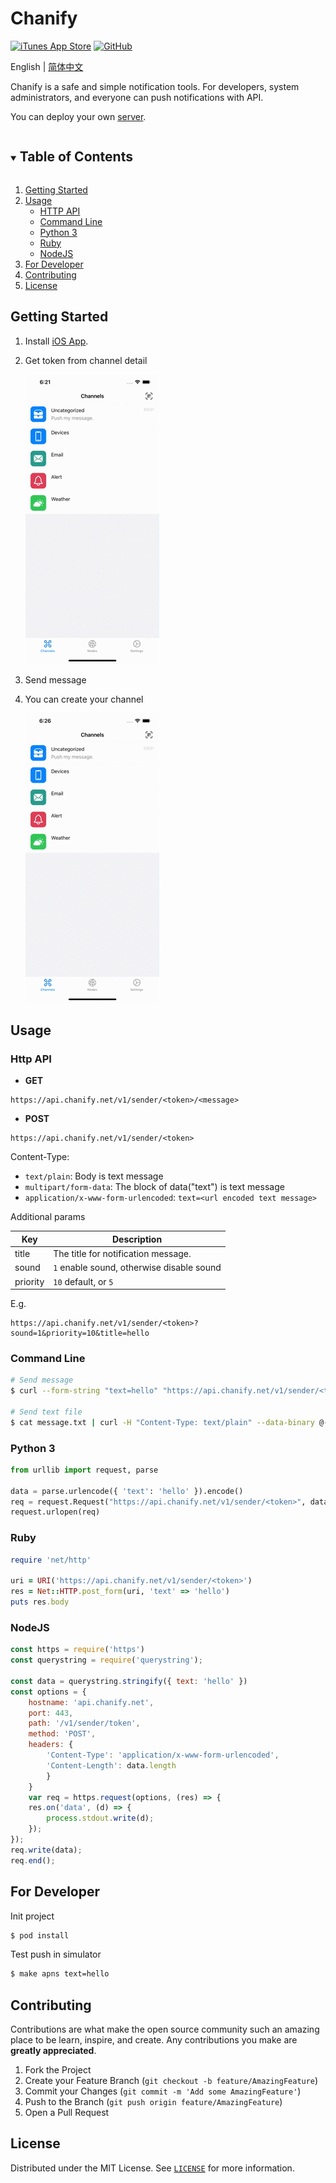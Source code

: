 # Chanify

[![iTunes App Store](https://img.shields.io/itunes/v/1531546573?logo=apple&style=flat-square)](https://itunes.apple.com/app/id1531546573)
[![GitHub](https://img.shields.io/github/license/chanify/chanify-ios?style=flat-square)](LICENSE)

English | [简体中文](README-zh_CN.md)

Chanify is a safe and simple notification tools. For developers, system administrators, and everyone can push notifications with API.

You can deploy your own [server](https://github.com/chanify/chanify).

<details open="open">
  <summary><h2 style="display: inline-block">Table of Contents</h2></summary>
  <ol>
    <li><a href="#getting-started">Getting Started</a></li>
    <li>
        <a href="#usage">Usage</a>
        <ul>
            <li><a href="#http-api">HTTP API</a></li>
            <li><a href="#command-line">Command Line</a></li>
            <li><a href="#python-3">Python 3</a></li>
            <li><a href="#ruby">Ruby</a></li>
            <li><a href="#nodejs">NodeJS</a></li>
        </ul>
    </li>
    <li><a href="#for-developer">For Developer</a></li>
    <li><a href="#contributing">Contributing</a></li>
    <li><a href="#license">License</a></li>
  </ol>
</details>



## Getting Started

1. Install [iOS App](https://itunes.apple.com/us/app/id1531546573).
2. Get token from channel detail
   
    ![Get token](Doc/GetToken.gif)

3. Send message
4. You can create your channel

    ![NewChannel](Doc/NewChannel.gif)

## Usage

### Http API

- __GET__
```
https://api.chanify.net/v1/sender/<token>/<message>
```

- __POST__
```
https://api.chanify.net/v1/sender/<token>
```

Content-Type: 

- ```text/plain```: Body is text message
- ```multipart/form-data```: The block of data("text") is text message
- ```application/x-www-form-urlencoded```: ```text=<url encoded text message>```

Additional params

| Key      | Description                               |
| -------- | ----------------------------------------- |
| title    | The title for notification message.       |
| sound    | `1` enable sound, otherwise disable sound |
| priority | `10` default, or `5`                      |

E.g.

```
https://api.chanify.net/v1/sender/<token>?sound=1&priority=10&title=hello
```

### Command Line

```bash
# Send message
$ curl --form-string "text=hello" "https://api.chanify.net/v1/sender/<token>"

# Send text file
$ cat message.txt | curl -H "Content-Type: text/plain" --data-binary @- "https://api.chanify.net/v1/sender/<token>"
```

### Python 3

```python
from urllib import request, parse

data = parse.urlencode({ 'text': 'hello' }).encode()
req = request.Request("https://api.chanify.net/v1/sender/<token>", data=data)
request.urlopen(req)
```

### Ruby

```ruby
require 'net/http'

uri = URI('https://api.chanify.net/v1/sender/<token>')
res = Net::HTTP.post_form(uri, 'text' => 'hello')
puts res.body
```

### NodeJS

```javascript
const https = require('https')
const querystring = require('querystring');

const data = querystring.stringify({ text: 'hello' })
const options = {
    hostname: 'api.chanify.net',
    port: 443,
    path: '/v1/sender/token',
    method: 'POST',
    headers: {
        'Content-Type': 'application/x-www-form-urlencoded',
        'Content-Length': data.length
        }
    }
    var req = https.request(options, (res) => {
    res.on('data', (d) => {
        process.stdout.write(d);
    });
});  
req.write(data);
req.end();
```

## For Developer

Init project

```bash
$ pod install
```

Test push in simulator

```bash
$ make apns text=hello
```

## Contributing

Contributions are what make the open source community such an amazing place to be learn, inspire, and create. Any contributions you make are **greatly appreciated**.

1. Fork the Project
2. Create your Feature Branch (`git checkout -b feature/AmazingFeature`)
3. Commit your Changes (`git commit -m 'Add some AmazingFeature'`)
4. Push to the Branch (`git push origin feature/AmazingFeature`)
5. Open a Pull Request

## License

Distributed under the MIT License. See [`LICENSE`](LICENSE) for more information.
